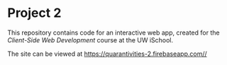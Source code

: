 # Project 2

This repository contains code for an interactive web app, created for the _Client-Side Web Development_ course at the UW iSchool.

The site can be viewed at <https://quarantivities-2.firebaseapp.com//>
